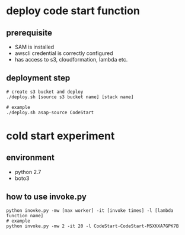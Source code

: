 # deploy code start function
## prerequisite
- SAM is installed
- awscli credential is correctly configured
- has access to s3, cloudformation, lambda etc.

## deployment step
```
# create s3 bucket and deploy
./deploy.sh [source s3 bucket name] [stack name]

# example
./deploy.sh asap-source CodeStart

```

# cold start experiment
## environment 
- python 2.7 
- boto3

## how to use invoke.py
```
python inovke.py -mw [max worker] -it [invoke times] -l [lambda function name]
# example
python invoke.py -mw 2 -it 20 -l CodeStart-CodeStart-MSXKXA7GPK7B
```
